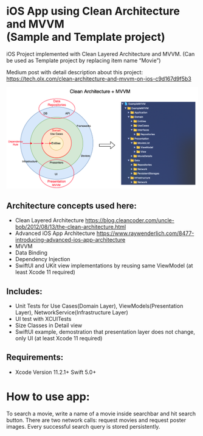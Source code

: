 # iOS App using Clean Architecture and MVVM <br>(Sample and Template project)
iOS Project implemented with Clean Layered Architecture and MVVM. (Can be used as Template project by replacing item name “Movie”)

Medium post with detail description about this project: <br> https://tech.olx.com/clean-architecture-and-mvvm-on-ios-c9d167d9f5b3

![Alt text](README_FILES/CleanArchitecture+MVVM.png?raw=true "Modules Dependencies")

## Architecture concepts used here:
* Clean Layered Architecture https://blog.cleancoder.com/uncle-bob/2012/08/13/the-clean-architecture.html
* Advanced iOS App Architecture https://www.raywenderlich.com/8477-introducing-advanced-ios-app-architecture
* MVVM
* Data Binding
* Dependency Injection
* SwiftUI and UKit view implementations by reusing same ViewModel (at least Xcode 11 required)

## Includes:
* Unit Tests for Use Cases(Domain Layer), ViewModels(Presentation Layer), NetworkService(Infrastructure Layer)
* UI test with XCUITests
* Size Classes in Detail view
* SwiftUI example, demostration that presentation layer does not change, only UI (at least Xcode 11 required)


## Requirements: 
* Xcode Version 11.2.1+  Swift 5.0+

# How to use app:
To search a movie, write a name of a movie inside searchbar and hit search button. There are two network calls: request movies and request poster images. Every successful search query is stored persistently.
